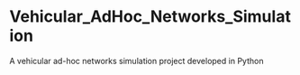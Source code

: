 # Vehicular_AdHoc_Networks_Simulation
A vehicular ad-hoc networks simulation project developed in Python

